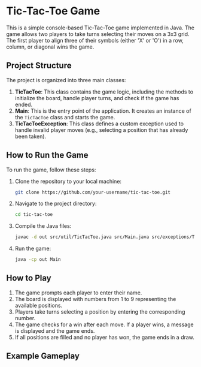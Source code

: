 # Tic-Tac-Toe Game

This is a simple console-based Tic-Tac-Toe game implemented in Java. The game allows two players to take turns selecting their moves on a 3x3 grid. The first player to align three of their symbols (either 'X' or 'O') in a row, column, or diagonal wins the game.

## Project Structure

The project is organized into three main classes:

1. **TicTacToe**: This class contains the game logic, including the methods to initialize the board, handle player turns, and check if the game has ended.
2. **Main**: This is the entry point of the application. It creates an instance of the `TicTacToe` class and starts the game.
3. **TicTacToeException**: This class defines a custom exception used to handle invalid player moves (e.g., selecting a position that has already been taken).

## How to Run the Game

To run the game, follow these steps:

1. Clone the repository to your local machine:
    ```bash
    git clone https://github.com/your-username/tic-tac-toe.git
    ```
2. Navigate to the project directory:
    ```bash
    cd tic-tac-toe
    ```
3. Compile the Java files:
    ```bash
    javac -d out src/util/TicTacToe.java src/Main.java src/exceptions/TicTacToeException.java
    ```
4. Run the game:
    ```bash
    java -cp out Main
    ```

## How to Play

1. The game prompts each player to enter their name.
2. The board is displayed with numbers from 1 to 9 representing the available positions.
3. Players take turns selecting a position by entering the corresponding number.
4. The game checks for a win after each move. If a player wins, a message is displayed and the game ends.
5. If all positions are filled and no player has won, the game ends in a draw.

## Example Gameplay
